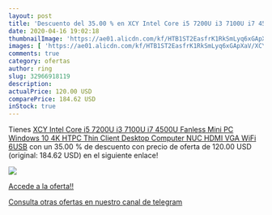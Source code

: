 ```yaml
---
layout: post
title: 'Descuento del 35.00 % en XCY Intel Core i5 7200U i3 7100U i7 4500'
date: 2020-04-16 19:02:18
thumbnailImage: 'https://ae01.alicdn.com/kf/HTB1ST2EasfrK1RkSmLyq6xGApXaV/XCY-Intel-Core-i5-7200U-i3-7100U-i7-4500U-Fanless-Mini-PC-Windows-10-4K-HTPC.jpg_350x350._SL200_.jpg'
images: [ 'https://ae01.alicdn.com/kf/HTB1ST2EasfrK1RkSmLyq6xGApXaV/XCY-Intel-Core-i5-7200U-i3-7100U-i7-4500U-Fanless-Mini-PC-Windows-10-4K-HTPC.jpg_350x350._SL200_.jpg' ]
comments: true
category: ofertas
author: ring
slug: 32966918119
description:
actualPrice: 120.00 USD
comparePrice: 184.62 USD
inStock: true
---
```


Tienes [XCY Intel Core i5 7200U i3 7100U i7 4500U Fanless Mini PC Windows 10 4K HTPC Thin Client Desktop Computer NUC HDMI VGA WiFi 6USB](https://www.amazon.com/dp/32966918119/?tag=redken08-20) con un 35.00 % de descuento con precio de oferta de 120.00 USD (original: 184.62 USD) en el siguiente enlace!

[![](https://ae01.alicdn.com/kf/HTB1ST2EasfrK1RkSmLyq6xGApXaV/XCY-Intel-Core-i5-7200U-i3-7100U-i7-4500U-Fanless-Mini-PC-Windows-10-4K-HTPC.jpg_350x350._SL200_.jpg)](https://www.amazon.com/dp/32966918119/?tag=redken08-20)

[Accede a la oferta!!](https://www.amazon.com/dp/32966918119/?tag=redken08-20)

[Consulta otras ofertas en nuestro canal de telegram](https://t.me/s/ofertas25)
